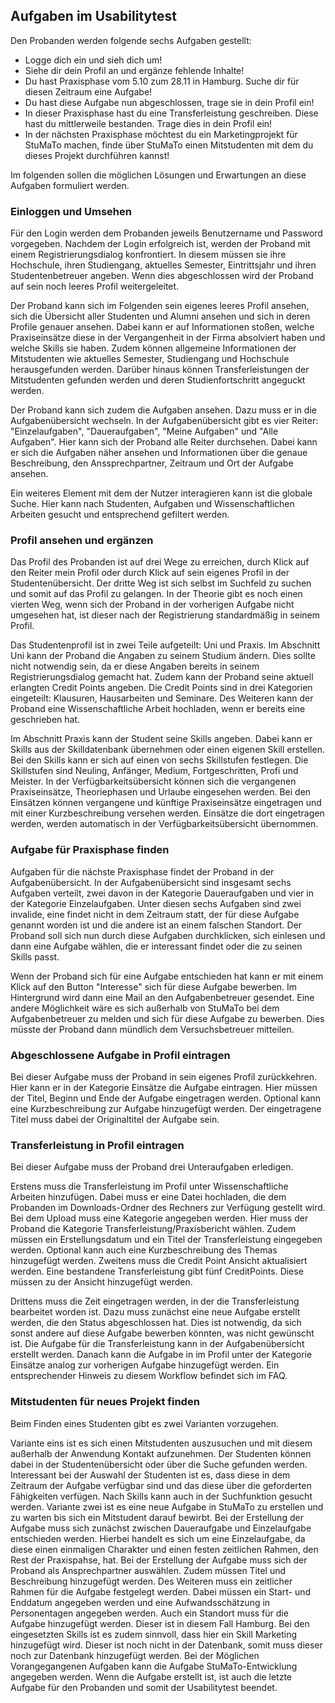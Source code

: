 ## Aufgaben im Usabilitytest

Den Probanden werden folgende sechs Aufgaben gestellt:

- Logge dich ein und sieh dich um!
- Siehe dir dein Profil an und ergänze fehlende Inhalte!
- Du hast Praxisphase vom 5.10 zum 28.11 in Hamburg. Suche dir für diesen Zeitraum eine Aufgabe!
- Du hast diese Aufgabe nun abgeschlossen, trage sie in dein Profil ein!
- In dieser Praxisphase hast du eine Transferleistung geschreiben. Diese hast du mittlerweile bestanden. Trage dies in dein Profil ein!
- In der nächsten Praxisphase möchtest du ein Marketingprojekt für StuMaTo machen, finde über StuMaTo einen Mitstudenten mit dem du dieses Projekt durchführen kannst!

Im folgenden sollen die möglichen Lösungen und Erwartungen an diese Aufgaben formuliert werden.

### Einloggen und Umsehen

Für den Login werden dem Probanden jeweils Benutzername und Password vorgegeben. Nachdem der Login erfolgreich ist, werden der Proband mit einem Registrierungsdialog konfrontiert. In diesem müssen sie ihre Hochschule, ihren Studiengang, aktuelles Semester, Eintrittsjahr und ihren Studentenbetreuer angeben. Wenn dies abgeschlossen wird der Proband auf sein noch leeres Profil weitergeleitet.

Der Proband kann sich im Folgenden sein eigenes leeres Profil ansehen, sich die Übersicht aller Studenten und Alumni ansehen und sich in deren Profile genauer ansehen. Dabei kann er auf Informationen stoßen, welche Praxiseinsätze diese in der Vergangenheit in der Firma absolviert haben und welche Skills sie haben. Zudem können allgemeine Informationen der Mitstudenten wie aktuelles Semester, Studiengang und Hochschule herausgefunden werden. Darüber hinaus können Transferleistungen der Mitstudenten gefunden werden und deren Studienfortschritt angeguckt werden. 

Der Proband kann sich zudem die Aufgaben ansehen. Dazu muss er in die Aufgabenübersicht wechseln. In der Aufgabenübersicht gibt es vier Reiter: "Einzelaufgaben", "Daueraufgaben", "Meine Aufgaben" und "Alle Aufgaben". Hier kann sich der Proband alle Reiter durchsehen. Dabei kann er sich die Aufgaben näher ansehen und Informationen über die genaue Beschreibung, den Anssprechpartner, Zeitraum und Ort der Aufgabe ansehen.

Ein weiteres Element mit dem der Nutzer interagieren kann ist die globale Suche. Hier kann nach Studenten, Aufgaben und Wissenschaftlichen Arbeiten gesucht und entsprechend gefiltert werden.

### Profil ansehen und ergänzen

Das Profil des Probanden ist auf drei Wege zu erreichen, durch Klick auf den Reiter mein Profil oder durch Klick auf sein eigenes Profil in der Studentenübersicht. Der dritte Weg ist sich selbst im Suchfeld zu suchen und somit auf das Profil zu gelangen. In der Theorie gibt es noch einen vierten Weg, wenn sich der Proband in der vorherigen Aufgabe nicht umgesehen hat, ist dieser nach der Registrierung standardmäßig in seinem Profil.

Das Studentenprofil ist in zwei Teile aufgeteilt: Uni und Praxis. Im Abschnitt Uni kann der Proband die Angaben zu seinem Studium ändern. Dies sollte nicht notwendig sein, da er diese Angaben bereits in seinem Registrierungsdialog gemacht hat. Zudem kann der Proband seine aktuell erlangten Credit Points angeben. Die Credit Points sind in drei Kategorien eingeteilt: Klausuren, Hausarbeiten und Seminare. Des Weiteren kann der Proband eine Wissenschaftliche Arbeit hochladen, wenn er bereits eine geschrieben hat.

Im Abschnitt Praxis kann der Student seine Skills angeben. Dabei kann er Skills aus der Skilldatenbank übernehmen oder einen eigenen Skill erstellen. Bei den Skills kann er sich auf einen von sechs Skillstufen festlegen. Die Skillstufen sind Neuling, Anfänger, Medium, Fortgeschritten, Profi und Meister. In der Verfügbarkeitsübersicht können sich die vergangenen Praxiseinsätze, Theoriephasen und Urlaube eingesehen werden. Bei den Einsätzen können vergangene und künftige Praxiseinsätze eingetragen und mit einer Kurzbeschreibung versehen werden. Einsätze die dort eingetragen werden, werden automatisch in der Verfügbarkeitsübersicht übernommen. 

### Aufgabe für Praxisphase finden

Aufgaben für die nächste Praxisphase findet der Proband in der Aufgabenübersicht. In der Aufgabenübersicht sind insgesamt sechs Aufgaben verteilt, zwei davon in der Kategorie Daueraufgaben und vier in der Kategorie Einzelaufgaben. Unter diesen sechs Aufgaben sind zwei invalide, eine findet nicht in dem Zeitraum statt, der für diese Aufgabe genannt worden ist und die andere ist an einem falschen Standort. Der Proband soll sich nun durch diese Aufgaben durchklicken, sich einlesen und dann eine Aufgabe wählen, die er interessant findet oder die zu seinen Skills passt.

Wenn der Proband sich für eine Aufgabe entschieden hat kann er mit einem Klick auf den Button "Interesse" sich für diese Aufgabe bewerben. Im Hintergrund wird dann eine Mail an den Aufgabenbetreuer gesendet. Eine andere Möglichkeit wäre es sich außerhalb von StuMaTo bei dem Aufgabenbetreuer zu melden und sich für diese Aufgabe zu bewerben. Dies müsste der Proband dann mündlich dem Versuchsbetreuer mitteilen. 

### Abgeschlossene Aufgabe in Profil eintragen

Bei dieser Aufgabe muss der Proband in sein eigenes Profil zurückkehren. Hier kann er in der Kategorie Einsätze die Aufgabe eintragen. Hier müssen der Titel, Beginn und Ende der Aufgabe eingetragen werden. Optional kann eine Kurzbeschreibung zur Aufgabe hinzugefügt werden. Der eingetragene Titel muss dabei der Originaltitel der Aufgabe sein.   

### Transferleistung in Profil eintragen

Bei dieser Aufgabe muss der Proband drei Unteraufgaben erledigen. 

Erstens muss die Transferleistung im Profil unter Wissenschaftliche Arbeiten hinzufügen. Dabei muss er eine Datei hochladen, die dem Probanden im Downloads-Ordner des Rechners zur Verfügung gestellt wird. Bei dem Upload muss eine Kategorie angegeben werden. Hier muss der Proband die Kategorie Transferleistung/Praxisbericht wählen. Zudem müssen ein Erstellungsdatum und ein Titel der Transferleistung eingegeben werden. Optional kann auch eine Kurzbeschreibung des Themas hinzugefügt werden.
Zweitens muss die Credit Point Ansicht aktualisiert werden. Eine bestandene Transferleistung gibt fünf CreditPoints. Diese müssen zu der Ansicht hinzugefügt werden.

Drittens muss die Zeit eingetragen werden, in der die Transferleistung bearbeitet worden ist. Dazu muss zunächst eine neue Aufgabe erstellt werden, die den Status abgeschlossen hat. Dies ist notwendig, da sich sonst andere auf diese Aufgabe bewerben könnten, was nicht gewünscht ist. Die Aufgabe für die Transferleistung kann in der Aufgabenübersicht erstellt werden. Danach kann die Aufgabe in im Profil unter der Kategorie Einsätze analog zur vorherigen Aufgabe hinzugefügt werden. Ein entsprechender Hinweis zu diesem Workflow befindet sich im FAQ. 

### Mitstudenten für neues Projekt finden

Beim Finden eines Studenten gibt es zwei Varianten vorzugehen.

Variante eins ist es sich einen Mitstudenten auszusuchen und mit diesem außerhalb der Anwendung Kontakt aufzunehmen. Der Studenten können dabei in der Studentenübersicht oder über die Suche gefunden werden. Interessant bei der Auswahl der Studenten ist es, dass diese in dem Zeitraum der Aufgabe verfügbar sind und das diese über die geforderten Fähigkeiten verfügen. Nach Skills kann auch in der Suchfunktion gesucht werden.
Variante zwei ist es eine neue Aufgabe in StuMaTo zu erstellen und zu warten bis sich ein Mitstudent darauf bewirbt. Bei der Erstellung der Aufgabe muss sich zunächst zwischen Daueraufgabe und Einzelaufgabe entschieden werden. Hierbei handelt es sich um eine Einzelaufgabe, da diese einen einmaligen Charakter und einen festen zeitlichen Rahmen, den Rest der Praxispahse, hat. Bei der Erstellung der Aufgabe muss sich der Proband als Ansprechpartner auswählen. Zudem müssen Titel und Beschreibung hinzugefügt werden. Des Weiteren muss ein zeitlicher Rahmen für die Aufgabe festgelegt werden. Dabei müssen ein Start- und Enddatum angegeben werden und eine Aufwandsschätzung in Personentagen angegeben werden. Auch ein Standort muss für die Aufgabe hinzugefügt werden. Dieser ist in diesem Fall Hamburg. Bei den eingesetzten Skills ist es zudem sinnvoll, dass hier ein Skill Marketing hinzugefügt wird. Dieser ist noch nicht in der Datenbank, somit muss dieser noch zur Datenbank hinzugefügt werden. Bei der Möglichen Vorangegangenen Aufgaben kann die Aufgabe StuMaTo-Entwicklung angegeben werden. Wenn die Aufgabe erstellt ist, ist auch die letzte Aufgabe für den Probanden und somit der Usabilitytest beendet.  